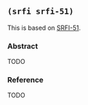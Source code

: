 ## `(srfi srfi-51)`

This is based on [SRFI-51](https://srfi.schemers.org/srfi-51/).

### Abstract

TODO

### Reference

TODO
